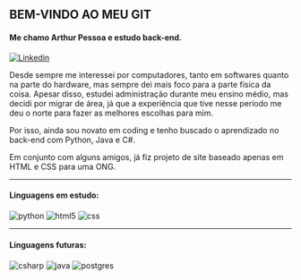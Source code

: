 ## BEM-VINDO AO MEU GIT

#### Me chamo Arthur Pessoa e estudo back-end.

[![Linkedin](https://img.shields.io/badge/LinkedIn-0077B5?style=for-the-badge&logo=linkedin&logoColor=white)](https://www.linkedin.com/in/arthurpessoa1/)



<p>Desde sempre me interessei por computadores, tanto em softwares quanto na parte do hardware, mas sempre dei mais foco para a parte física da coisa. Apesar disso, estudei administração durante meu ensino médio, 
mas decidi por migrar de área, já que a experiência que tive nesse período me deu o norte para fazer as melhores escolhas para mim.</p>
<p>Por isso, ainda sou novato em coding e tenho buscado o aprendizado no back-end com Python, Java e C#.</p>
<p>Em conjunto com alguns amigos, já fiz projeto de site baseado apenas em HTML e CSS para uma ONG.</p>



---

#### Linguagens em estudo:

<div style="display: inline-block">

<img align="center" alt="python" src="https://img.shields.io/badge/Python-3776AB?style=for-the-badge&logo=python&logoColor=white"/>
<img align="center" alt="html5" src="https://img.shields.io/badge/HTML5-E34F26?style=for-the-badge&logo=html5&logoColor=white"/>
<img align="center" alt="css" src="https://img.shields.io/badge/CSS3-1572B6?style=for-the-badge&logo=css3&logoColor=white"/>
</div>

---

#### Linguagens futuras:

<div style="display: inline-block">
<img align="center" alt="csharp" src="https://img.shields.io/badge/csharp-00008B?style=for-the-badge&logo=csharp&logoColor=white"/>
<img align="center" alt="java" src="https://img.shields.io/badge/java-FF4500?style=for-the-badge&logo=openjdk&logoColor=white"/>
<img align="center" alt="postgres" src="https://img.shields.io/badge/postgres-3776AB?style=for-the-badge&logo=postgresql&logoColor=white"/>

</div>
